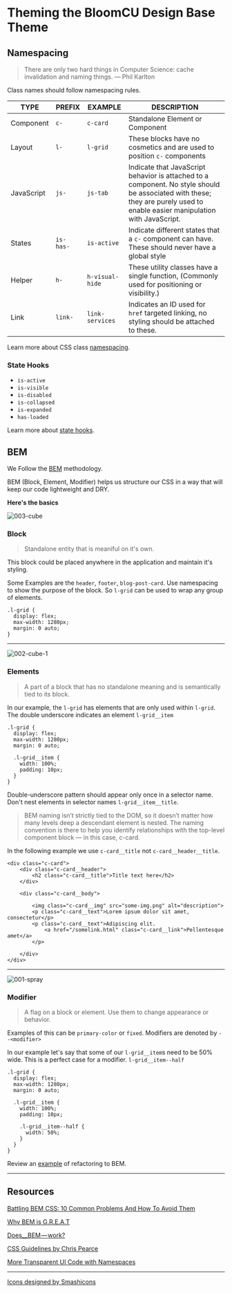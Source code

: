 # Theming the BloomCU Design Base Theme

## Namespacing

> There are only two hard things in Computer Science: cache invalidation and naming things.
> — Phil Karlton

Class names should follow namespacing rules.

| TYPE | PREFIX | EXAMPLE | DESCRIPTION |
|------|-------|---------|--------------|
| Component | `c-` | `c-card` | Standalone Element or Component |
| Layout    | `l-` |  `l-grid`| These blocks have no cosmetics and are used to position `c-` components |
| JavaScript | `js-` | `js-tab` | Indicate that JavaScript behavior is attached to a component. No style should be associated with these; they are purely used to enable easier manipulation with JavaScript.|
| States | `is-` `has-` | `is-active` | Indicate different states that a `c-` component can have. These should never have a global style |
| Helper | `h-` | `h-visual-hide` | These utility classes have a single function, (Commonly used for positioning or visibility.) |
| Link | `link-` | `link-services` | Indicates an ID used for `href` targeted linking, no styling should be attached to these. |

Learn more about CSS class [namespacing](https://csswizardry.com/2015/03/more-transparent-ui-code-with-namespaces/).

### State Hooks 

- `is-active`
- `is-visible`
- `is-disabled`
- `is-collapsed`
- `is-expanded`
- `has-loaded`

Learn more about [state hooks](https://github.com/chris-pearce/css-guidelines#state-hooks).

## BEM

We Follow the [BEM](https://en.bem.info/methodology/quick-start/) methodology. 

BEM (Block, Element, Modifier) helps us structure our CSS in a way that will keep our code lightweight and DRY.

__Here's the basics__

![003-cube](https://user-images.githubusercontent.com/18709288/31796821-84d1f046-b4e8-11e7-857d-8485a6d25fd2.png)
### Block
> Standalone entity that is meaniful on it's own.

This block could be placed anywhere in the application and maintain it's styling.

Some Examples are the `header`, `footer`, `blog-post-card`.
Use namespacing to show the purpose of the block. So `l-grid` can be used to wrap any group of elements.

```
.l-grid {
  display: flex;
  max-width: 1280px;
  margin: 0 auto;
}
```
***

![002-cube-1](https://user-images.githubusercontent.com/18709288/31796811-81927676-b4e8-11e7-9694-15a7f07f9474.png)
### Elements
> A part of a block that has no standalone meaning and is semantically tied to its block.

In our example, the `l-grid` has elements that are only used within `l-grid`. The double underscore indicates an element `l-grid__item`
```
.l-grid {
  display: flex;
  max-width: 1280px;
  margin: 0 auto;
  
  .l-grid__item {
    width: 100%;
    padding: 10px;
  }
}
```

Double-underscore pattern should appear only once in a selector name. Don't nest elements in selector names `l-grid__item__title`.

> BEM naming isn’t strictly tied to the DOM, so it doesn’t matter how many levels deep a descendant element is nested. The naming convention is there to help you identify relationships with the top-level component block — in this case, c-card.

In the following example we use `c-card__title` not `c-card__header__title`.

```
<div class="c-card">
    <div class="c-card__header">
        <h2 class="c-card__title">Title text here</h2>
    </div>

    <div class="c-card__body">

        <img class="c-card__img" src="some-img.png" alt="description">
        <p class="c-card__text">Lorem ipsum dolor sit amet, consectetur</p>
        <p class="c-card__text">Adipiscing elit.
            <a href="/somelink.html" class="c-card__link">Pellentesque amet</a>
        </p>

    </div>
</div>
```
***

![001-spray](https://user-images.githubusercontent.com/18709288/31796808-7fcc1c34-b4e8-11e7-9176-0e96577931c2.png)
### Modifier
> A flag on a block or element. Use them to change appearance or behavior.

Examples of this can be `primary-color` or `fixed`. Modifiers are denoted by `--<modifier>`

In our example let's say that some of our `l-grid__item`s need to be 50% wide. This is a perfect case for a modifier. `l-grid__item--half`
```
.l-grid {
  display: flex;
  max-width: 1280px;
  margin: 0 auto;
  
  .l-grid__item {
    width: 100%;
    padding: 10px;
    
    .l-grid__item--half {
      width: 50%;
    }
  }
}
```

Review an [example](https://medium.com/@mjtweaver/css-architecture-bemcss-block-element-modifier-e642bd0f4218) of refactoring to BEM.

***
## Resources
[Battling BEM CSS: 10 Common Problems And How To Avoid Them](https://www.smashingmagazine.com/2016/06/battling-bem-extended-edition-common-problems-and-how-to-avoid-them/)

[Why BEM is G.R.E.A.T](https://blog.elpassion.com/reasons-to-use-bem-a88738317753)

[Does__BEM — work?](https://medium.com/@jackappleby/does-bem-work-945c523116c)

[CSS Guidelines by Chris Pearce](https://github.com/chris-pearce/css-guidelines#state-hooks)

[More Transparent UI Code with Namespaces](https://csswizardry.com/2015/03/more-transparent-ui-code-with-namespaces/)

***
[Icons designed by Smashicons](https://www.flaticon.com/authors/smashicons)
